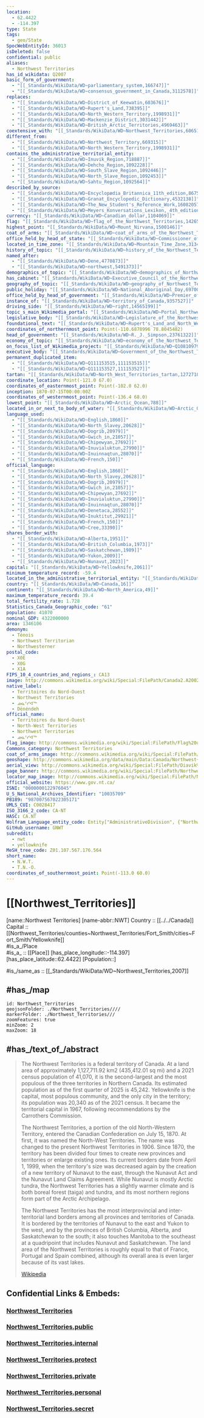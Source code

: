 ```yaml
---
location:
  - 62.4422
  - -114.397
type: State
tags:
  - geo/State
SpocWebEntityId: 36013
isDeleted: false
confidential: public
aliases:
  - Northwest Territories
has_id_wikidata: Q2007
basic_form_of_government:
  - "[[_Standards/WikiData/WD~parliamentary_system,166747]]"
  - "[[_Standards/WikiData/WD~consensus_government_in_Canada,3112578]]"
replaces:
  - "[[_Standards/WikiData/WD~District_of_Keewatin,603676]]"
  - "[[_Standards/WikiData/WD~Rupert's_Land,738395]]"
  - "[[_Standards/WikiData/WD~North_Western_Territory,1998931]]"
  - "[[_Standards/WikiData/WD~Mackenzie_District,3031442]]"
  - "[[_Standards/WikiData/WD~British_Arctic_Territories,4969463]]"
coextensive_with: "[[_Standards/WikiData/WD~Northwest_Territories,606515]]"
different_from:
  - "[[_Standards/WikiData/WD~Northwest_Territory,669315]]"
  - "[[_Standards/WikiData/WD~North_Western_Territory,1998931]]"
contains_the_administrative_territorial_entity:
  - "[[_Standards/WikiData/WD~Inuvik_Region,718887]]"
  - "[[_Standards/WikiData/WD~Dehcho_Region,1092228]]"
  - "[[_Standards/WikiData/WD~South_Slave_Region,1092446]]"
  - "[[_Standards/WikiData/WD~North_Slave_Region,1092453]]"
  - "[[_Standards/WikiData/WD~Sahtu_Region,1092564]]"
described_by_source:
  - "[[_Standards/WikiData/WD~Encyclopædia_Britannica_11th_edition,867541]]"
  - "[[_Standards/WikiData/WD~Granat_Encyclopedic_Dictionary,4532138]]"
  - "[[_Standards/WikiData/WD~The_New_Student's_Reference_Work,16082057]]"
  - "[[_Standards/WikiData/WD~Meyers_Konversations_Lexikon,_4th_edition_(1885_1890),19219752]]"
currency: "[[_Standards/WikiData/WD~Canadian_dollar,1104069]]"
flag: "[[_Standards/WikiData/WD~flag_of_the_Northwest_Territories,1426561]]"
highest_point: "[[_Standards/WikiData/WD~Mount_Nirvana,1500146]]"
coat_of_arms: "[[_Standards/WikiData/WD~coat_of_arms_of_the_Northwest_Territories,1511867]]"
office_held_by_head_of_state: "[[_Standards/WikiData/WD~Commissioner_of_the_Northwest_Territories,1841537]]"
located_in_time_zone: "[[_Standards/WikiData/WD~Mountain_Time_Zone,3134980]]"
history_of_topic: "[[_Standards/WikiData/WD~history_of_the_Northwest_Territories,4204728]]"
named_after:
  - "[[_Standards/WikiData/WD~Dene,4770873]]"
  - "[[_Standards/WikiData/WD~northwest,5491373]]"
demographics_of_topic: "[[_Standards/WikiData/WD~demographics_of_Northwest_Territories,5256051]]"
has_cabinet: "[[_Standards/WikiData/WD~Executive_Council_of_the_Northwest_Territories,5419831]]"
geography_of_topic: "[[_Standards/WikiData/WD~geography_of_Northwest_Territories,5535212]]"
public_holiday: "[[_Standards/WikiData/WD~National_Aboriginal_Day,6970089]]"
office_held_by_head_of_government: "[[_Standards/WikiData/WD~Premier_of_the_Northwest_Territories,7240368]]"
instance_of: "[[_Standards/WikiData/WD~territory_of_Canada,9357527]]"
driving_side: "[[_Standards/WikiData/WD~right,14565199]]"
topic_s_main_Wikimedia_portal: "[[_Standards/WikiData/WD~Portal_Northwest_Territories,14616274]]"
legislative_body: "[[_Standards/WikiData/WD~Legislature_of_the_Northwest_Territories,15302873]]"
foundational_text: "[[_Standards/WikiData/WD~Rupert's_Land_and_North_Western_Territory_Order,15630851]]"
coordinates_of_northernmost_point: Point(-110.6878996 78.8045482)
head_of_government: "[[_Standards/WikiData/WD~R._J._Simpson,23761322]]"
economy_of_topic: "[[_Standards/WikiData/WD~economy_of_the_Northwest_Territories,101584222]]"
on_focus_list_of_Wikimedia_project: "[[_Standards/WikiData/WD~Q108109790,108109790]]"
executive_body: "[[_Standards/WikiData/WD~Government_of_the_Northwest_Territories,109757289]]"
permanent_duplicated_item:
  - "[[_Standards/WikiData/WD~Q111153515,111153515]]"
  - "[[_Standards/WikiData/WD~Q111153527,111153527]]"
tartan: "[[_Standards/WikiData/WD~North_West_Territories_tartan,127271819]]"
coordinate_location: Point(-121.0 67.0)
coordinates_of_easternmost_point: Point(-102.0 62.0)
inception: 1870-07-15T00:00:00Z
coordinates_of_westernmost_point: Point(-136.4 68.0)
lowest_point: "[[_Standards/WikiData/WD~Arctic_Ocean,788]]"
located_in_or_next_to_body_of_water: "[[_Standards/WikiData/WD~Arctic_Ocean,788]]"
language_used:
  - "[[_Standards/WikiData/WD~English,1860]]"
  - "[[_Standards/WikiData/WD~North_Slavey,20628]]"
  - "[[_Standards/WikiData/WD~Dogrib,20979]]"
  - "[[_Standards/WikiData/WD~Gwich_in,21057]]"
  - "[[_Standards/WikiData/WD~Chipewyan,27692]]"
  - "[[_Standards/WikiData/WD~Inuvialuktun,27990]]"
  - "[[_Standards/WikiData/WD~Inuinnaqtun,28070]]"
  - "[[_Standards/WikiData/WD~French,150]]"
official_language:
  - "[[_Standards/WikiData/WD~English,1860]]"
  - "[[_Standards/WikiData/WD~North_Slavey,20628]]"
  - "[[_Standards/WikiData/WD~Dogrib,20979]]"
  - "[[_Standards/WikiData/WD~Gwich_in,21057]]"
  - "[[_Standards/WikiData/WD~Chipewyan,27692]]"
  - "[[_Standards/WikiData/WD~Inuvialuktun,27990]]"
  - "[[_Standards/WikiData/WD~Inuinnaqtun,28070]]"
  - "[[_Standards/WikiData/WD~Denetaca,28552]]"
  - "[[_Standards/WikiData/WD~Inuktitut,29921]]"
  - "[[_Standards/WikiData/WD~French,150]]"
  - "[[_Standards/WikiData/WD~Cree,33390]]"
shares_border_with:
  - "[[_Standards/WikiData/WD~Alberta,1951]]"
  - "[[_Standards/WikiData/WD~British_Columbia,1973]]"
  - "[[_Standards/WikiData/WD~Saskatchewan,1989]]"
  - "[[_Standards/WikiData/WD~Yukon,2009]]"
  - "[[_Standards/WikiData/WD~Nunavut,2023]]"
capital: "[[_Standards/WikiData/WD~Yellowknife,2061]]"
minimum_temperature_record: -59.4
located_in_the_administrative_territorial_entity: "[[_Standards/WikiData/WD~Canada,16]]"
country: "[[_Standards/WikiData/WD~Canada,16]]"
continent: "[[_Standards/WikiData/WD~North_America,49]]"
maximum_temperature_record: 39.4
total_fertility_rate: 1.728
Statistics_Canada_Geographic_code: "61"
population: 41070
nominal_GDP: 4322000000
area: 1346106
demonym:
  - Ténois
  - Northwest Territorian
  - Northwesterner
postal_code:
  - X0E
  - X0G
  - X1A
FIPS_10_4_countries_and_regions_: CA13
image: http://commons.wikimedia.org/wiki/Special:FilePath/Canada2.A2002165.1940.250m.jpg
native_label:
  - Territoires du Nord-Ouest
  - Northwest Territories
  - ᓄᓇᑦᓯᐊᖅ
  - Dënéndeh
official_name:
  - Territoires du Nord-Ouest
  - North-West Territories
  - Northwest Territories
  - ᓄᓇᑦᓯᐊᖅ
flag_image: http://commons.wikimedia.org/wiki/Special:FilePath/Flag%20of%20the%20Northwest%20Territories.svg
Commons_category: Northwest Territories
coat_of_arms_image: http://commons.wikimedia.org/wiki/Special:FilePath/Coat%20of%20arms%20of%20Northwest%20Territories.svg
geoshape: http://commons.wikimedia.org/data/main/Data:Canada/Northwest+Territories.map
aerial_view: http://commons.wikimedia.org/wiki/Special:FilePath/Diavik%20Diamond%20Mine%2C%20Canada%20by%20Planet%20Labs.jpg
page_banner: http://commons.wikimedia.org/wiki/Special:FilePath/Northwest%20territories%20banner%20Third%20Canyon%20Nahanni.jpg
locator_map_image: http://commons.wikimedia.org/wiki/Special:FilePath/Northwest%20Territories%20in%20Canada%202.svg
official_website: https://www.gov.nt.ca/
ISNI: "0000000122976045"
U_S_National_Archives_Identifier: "10035709"
P8189: "987007567022305171"
UMLS_CUI: C0028417
ISO_3166_2_code: CA-NT
HASC: CA.NT
Wolfram_Language_entity_code: Entity["AdministrativeDivision", {"NorthwestTerritories", "Canada"}]
GitHub_username: GNWT
subreddit:
  - nwt
  - yellowknife
MeSH_tree_code: Z01.107.567.176.564
short_name:
  - N.W.T.
  - T.N.-O.
coordinates_of_southernmost_point: Point(-113.0 60.0)
---
```

# [[Northwest_Territories]] 


[name::Northwest Territories] 
[name-abbr::NWT] 
Country :: [[../../Canada]]  
Capital :: [[Northwest_Territories/counties~Northwest_Territories/Fort_Smith/cities~Fort_Smith/Yellowknife]]  
#is_a_/Place  
#is_a_ :: [[Place]] 
[has_place_longitude::-114.397] 
[has_place_latitude::62.4422] 
[Population::] 

#is_/same_as :: [[_Standards/WikiData/WD~Northwest_Territories,2007]] 

## #has_/map 

```leaflet
id: Northwest_Territories
geojsonFolder: ./Northwest_Territories////
markerFolder: ./Northwest_Territories///
zoomFeatures: true 
minZoom: 2 
maxZoom: 18
```


## #has_/text_of_/abstract 

> The Northwest Territories is a federal territory of Canada. At a land area of approximately 1,127,711.92 km2 (435,412.01 sq mi) and a 2021 census population of 41,070, it is the second-largest and the most populous of the three territories in Northern Canada. Its estimated population as of the first quarter of 2025 is 45,242. Yellowknife is the capital, most populous community, and  the only city in the territory; its population was 20,340 as of the 2021 census. It became the territorial capital in 1967, following recommendations by the Carrothers Commission.
>
> The Northwest Territories, a portion of the old North-Western Territory, entered the Canadian Confederation on July 15, 1870. At first, it was named the North-West Territories. The name was changed to the present Northwest Territories in 1906. Since 1870, the territory has been divided four times to create new provinces and territories or enlarge existing ones. Its current borders date from April 1, 1999, when the territory's size was decreased again by the creation of a new territory of Nunavut to the east, through the Nunavut Act and the Nunavut Land Claims Agreement. While Nunavut is mostly Arctic tundra, the Northwest Territories has a slightly warmer climate and is both boreal forest (taiga) and tundra, and its most northern regions form part of the Arctic Archipelago.
>
> The Northwest Territories has the most interprovincial and inter-territorial land borders among all provinces and territories of Canada. It is bordered by the territories of Nunavut to the east and Yukon to the west, and by the provinces of British Columbia, Alberta, and Saskatchewan to the south; it also touches Manitoba to the southeast at a quadripoint that includes Nunavut and Saskatchewan. The land area of the Northwest Territories is roughly equal to that of France, Portugal and Spain combined, although its overall area is even larger because of its vast lakes.
>
> [Wikipedia](https://en.wikipedia.org/wiki/Northwest%20Territories) 


## Confidential Links & Embeds: 

### [Northwest_Territories](/_Standards/Earth/Continent/America~North/Canada/provinces~Canada/Northwest_Territories.md) 

### [Northwest_Territories.public](/_public/Earth/Continent/America~North/Canada/provinces~Canada/Northwest_Territories.public.md) 

### [Northwest_Territories.internal](/_internal/Earth/Continent/America~North/Canada/provinces~Canada/Northwest_Territories.internal.md) 

### [Northwest_Territories.protect](/_protect/Earth/Continent/America~North/Canada/provinces~Canada/Northwest_Territories.protect.md) 

### [Northwest_Territories.private](/_private/Earth/Continent/America~North/Canada/provinces~Canada/Northwest_Territories.private.md) 

### [Northwest_Territories.personal](/_personal/Earth/Continent/America~North/Canada/provinces~Canada/Northwest_Territories.personal.md) 

### [Northwest_Territories.secret](/_secret/Earth/Continent/America~North/Canada/provinces~Canada/Northwest_Territories.secret.md)

